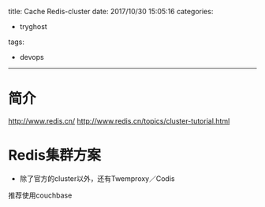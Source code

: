 title: Cache Redis-cluster
date: 2017/10/30 15:05:16
categories:
 - tryghost

tags:
 - devops 



---

# 简介
http://www.redis.cn/
http://www.redis.cn/topics/cluster-tutorial.html
# Redis集群方案
* 除了官方的cluster以外，还有Twemproxy／Codis

推荐使用couchbase






